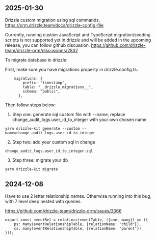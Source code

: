 ## 2025-01-30
Drizzle custom migration using sql commands.
https://orm.drizzle.team/docs/drizzle-config-file


Currently, running custom JavaScript and TypeScript migration/seeding scripts is not supported yet in drizzle and will be added in the upcoming release, you can follow github discussion.
https://github.com/drizzle-team/drizzle-orm/discussions/2832



To migrate database in drizzle:

First, make sure you have migrations property in drizzle.config.ts:
```
	migrations: {
		prefix: "timestamp",
		table: "__drizzle_migrations__",
		schema: "public",
	  },
```
Then follow steps below:


1. Step one: generate sql custom file with --name, replace 
change_audit_logs.user_id_to_integer with your own chosen name

```
yarn drizzle-kit generate --custom --name=change_audit_logs.user_id_to_integer
```

2. Step two: add your custom sql in change 
```
change_audit_logs.user_id_to_integer.sql
```

3. Step three: migrate your db

```
yarn drizzle-kit migrate 
```

## 2024-12-08

Have to use 2 letter relationship names. Otherwise running into this bug, with 7 level deep nested with queries.

https://github.com/drizzle-team/drizzle-orm/issues/2066

```
export const eventRel = relations(eventTable, ({one, many}) => ({
	ps: many(eventRelationshipTable, {relationName: "child"}),
	cs: many(eventRelationshipTable, {relationName: "parent"})
}));
```
